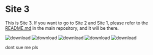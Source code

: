 # Site 3

This is Site 3. If you want to go to Site 2 and Site 1, please refer to the [README.md](https://github.com/Nintendoboi2222/nintendoboi2222.github.io/blob/main/README.md#:~:text=Links-,Main,Main%202,-DMCA) in the main repository, and it will be there.

![download](https://github.com/user-attachments/assets/ecba5956-f86d-4413-bbf4-c382b3eed0b8)
![download](https://github.com/user-attachments/assets/bb4ef752-d46f-439e-8f94-736c8abf90fc)
![download](https://github.com/user-attachments/assets/5e7767a1-01eb-4f85-88fa-b4a33f32be45)
![download](https://github.com/user-attachments/assets/286c04b3-07c3-4b54-90eb-db60c5fdb1a9)
![download](https://github.com/user-attachments/assets/f0f0bcd5-8563-4d64-8d12-715742ad11be)


dont sue me pls

